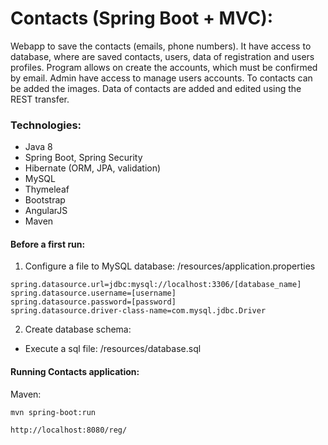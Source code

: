 # Contacts (Spring Boot + MVC):

Webapp to save the contacts (emails, phone numbers). It have access to database, 
where are saved contacts, users, data of registration and users profiles. Program allows on create the accounts, which must be confirmed by email. Admin have access to manage users accounts. To contacts can be added the images. Data of contacts are added and edited using the REST transfer.

### Technologies:

- Java 8
- Spring Boot, Spring Security
- Hibernate (ORM, JPA, validation)
- MySQL
- Thymeleaf
- Bootstrap
- AngularJS
- Maven

#### Before a first run:

1. Configure a file to MySQL database: /resources/application.properties

```
spring.datasource.url=jdbc:mysql://localhost:3306/[database_name]
spring.datasource.username=[username]
spring.datasource.password=[password]
spring.datasource.driver-class-name=com.mysql.jdbc.Driver
```

2. Create database schema:
- Execute a sql file: /resources/database.sql

#### Running Contacts application:

Maven:

```
mvn spring-boot:run
```

```
http://localhost:8080/reg/
```